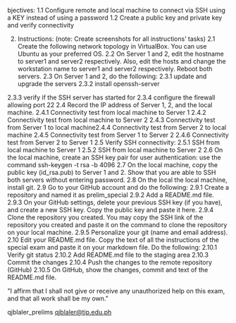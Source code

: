 bjectives:
1.1 Configure remote and local machine to connect via SSH using a KEY instead of using a password
1.2 Create a public key and private key and verify connectivity

 
2. Instructions: (note: Create screenshots for all instructions’ tasks)
            2.1 Create the following network topology in VirtualBox. You can use Ubuntu as your preferred OS.
            2.2 On Server 1 and 2, edit the hostname to server1 and server2 respectively. Also, edit the hosts and                           change the workstation name to server1 and server2 respectively. Reboot both servers.
            2.3 On Server 1 and 2, do the following:
            2.3.1 update and upgrade the servers
            2.3.2 install openssh-server

 
2.3.3 verify if the SSH server has started for
2.3.4 configure the firewall allowing port 22
2.4 Record the IP address of Server 1, 2, and the local machine.
2.4.1 Connectivity test from local machine to Server 1
2.4.2 Connectivity test from local machine to Server 2
2.4.3 Connectivity test from Server 1 to local machine2.4.4 Connectivity test from Server 2 to local machine
2.4.5 Connectivity test from Server 1 to Server 2
2.4.6 Connectivity test from Server 2 to Server 1
2.5 Verify SSH connectivity:
2.5.1 SSH from local machine to Server 1
2.5.2 SSH from local machine to Server 2
2.6 On the local machine, create an SSH key pair for user authentication: use the command ssh-keygen -t rsa -b 4096
2.7 On the local machine, copy the public key (id_rsa.pub) to Server 1 and 2. Show that you are able to SSH both servers without entering password.
2.8 On the local the local machine, install git.
2.9 Go to your GitHub account and do the following:
2.9.1 Create a repository and named it as prelim_special
2.9.2 Add a README.md file.
2.9.3 On your GitHub settings, delete your previous SSH key (if you have), and create a new SSH key. Copy the public key and paste it here.
2.9.4 Clone the repository you created. You may copy the SSH link of the repository you created and paste it on the command to clone the repository on your local machine.
2.9.5 Personalize your git (name and email address).
2.10 Edit your README.md file. Copy the text of all the instructions of the special exam and paste it on your markdown file. Do the following:
2.10.1 Verify git status
2.10.2 Add README.md file to the staging area
2.10.3 Commit the changes
2.10.4 Push the changes to the remote repository (GitHub)
2.10.5 On GitHub, show the changes, commit and text of the README.md file.

 

 
"I affirm that I shall not give or receive any unauthorized help on this exam, and that all work shall be my own."

 
qjblaler_prelims
qjblaler@tip.edu.ph
